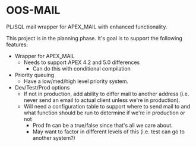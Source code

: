 # OOS-MAIL
PL/SQL mail wrapper for APEX_MAIL with enhanced functionality.

This project is in the planning phase. It's goal is to support the following features:
- Wrapper for APEX_MAIL
  - Needs to support APEX 4.2 and 5.0 differences
    - Can do this with conditional compilation
- Priority queuing
  - Have a low/med/high level priority system.
- Dev/Test/Prod options
  - If not in production, add ability to differ mail to another address (i.e. never send an email to actual client unless we're in production).
  - Will need a configuration table to support where to send mail to and what function should be run to determine if we're in production or not
    - Prod fn can be a true/false since that's all we care about.
    - May want to factor in different levels of this (i.e. test can go to another system?)

